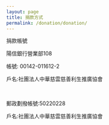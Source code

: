 ```yaml
---
layout: page
title: 捐款方式
permalink: /donation/donation/
---
```


捐款帳號  

陽信銀行營業部108  

帳號: 00142-011612-2   

戶名:社團法人中華慈雲慈善利生推廣協會  

<br/>

郵政劃撥帳號:50220228

戶名:社團法人中華慈雲慈善利生推廣協會
